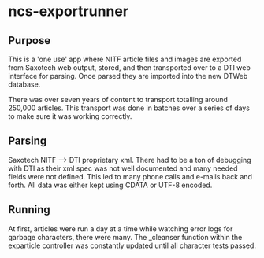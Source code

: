 # ncs-exportrunner

## Purpose

This is a 'one use' app where NITF article files and images are exported from Saxotech web output, stored, and then transported over to a DTI web interface for parsing.  Once parsed they are imported into the new DTWeb database.

There was over seven years of content to transport totalling around 250,000 articles.  This transport was done in batches over a series of days to make sure it was working correctly.

## Parsing

Saxotech NITF --> DTI proprietary xml.  There had to be a ton of debugging with DTI as their xml spec was not well documented and many needed fields were not defined.  This led to many phone calls and e-mails back and forth.  All data was either kept using CDATA or UTF-8 encoded.

## Running

At first, articles were run a day at a time while watching error logs for garbage characters, there were many.  The _cleanser function within the exparticle controller was constantly updated until all character tests passed.
